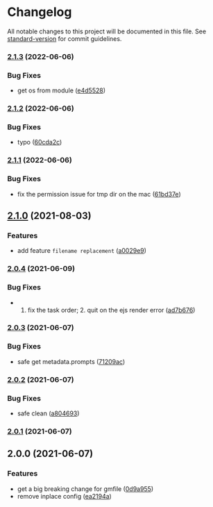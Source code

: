 # Changelog

All notable changes to this project will be documented in this file. See [standard-version](https://github.com/conventional-changelog/standard-version) for commit guidelines.

### [2.1.3](https://github.com/TinkGu/give-me-file/compare/v2.1.2...v2.1.3) (2022-06-06)


### Bug Fixes

* get os from module ([e4d5528](https://github.com/TinkGu/give-me-file/commit/e4d552848c33ec4692365d6c5b005db6a3cb9782))

### [2.1.2](https://github.com/TinkGu/give-me-file/compare/v2.1.1...v2.1.2) (2022-06-06)


### Bug Fixes

* typo ([60cda2c](https://github.com/TinkGu/give-me-file/commit/60cda2c4e9e36631131fd57aa8369bdf424d6126))

### [2.1.1](https://github.com/TinkGu/give-me-file/compare/v2.1.0...v2.1.1) (2022-06-06)


### Bug Fixes

* fix the permission issue for tmp dir on the mac ([61bd37e](https://github.com/TinkGu/give-me-file/commit/61bd37e628b56db5c29c2bf603b6f9df99107df3))

## [2.1.0](https://github.com/TinkGu/give-me-file/compare/v2.0.4...v2.1.0) (2021-08-03)


### Features

* add feature `filename replacement` ([a0029e9](https://github.com/TinkGu/give-me-file/commit/a0029e9e5f23b685386d93ce60d951c77abc8ff5))

### [2.0.4](https://github.com/TinkGu/give-me-file/compare/v2.0.3...v2.0.4) (2021-06-09)


### Bug Fixes

* 1. fix the task order; 2. quit on the ejs render error ([ad7b676](https://github.com/TinkGu/give-me-file/commit/ad7b6763cd4fbba64763bdd698ad59e3fcb94415))

### [2.0.3](https://github.com/TinkGu/give-me-file/compare/v2.0.2...v2.0.3) (2021-06-07)


### Bug Fixes

* safe get metadata.prompts ([71209ac](https://github.com/TinkGu/give-me-file/commit/71209aca5d945b3fa7500a036804a6a72a7fcce1))

### [2.0.2](https://github.com/TinkGu/give-me-file/compare/v2.0.1...v2.0.2) (2021-06-07)


### Bug Fixes

* safe clean ([a804693](https://github.com/TinkGu/give-me-file/commit/a8046939adbf7bca1197cb50683831db47473585))

### [2.0.1](https://github.com/TinkGu/give-me-file/compare/v2.0.0...v2.0.1) (2021-06-07)

## 2.0.0 (2021-06-07)


### Features

* get a big breaking change for gmfile ([0d9a955](https://github.com/TinkGu/give-me-file/commit/0d9a95509b051f781573f925a95ab84273add74f))
* remove inplace config ([ea2194a](https://github.com/TinkGu/give-me-file/commit/ea2194a1ecdb329d864d019280ddcf1b7e514d20))
